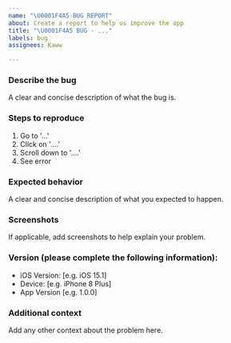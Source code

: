 ```yaml
---
name: "\U0001F4A5 BUG REPORT"
about: Create a report to help us improve the app
title: "\U0001F4A5 BUG - ..."
labels: bug
assignees: Kaww

---
```


### Describe the bug
A clear and concise description of what the bug is.

### Steps to reproduce
1. Go to '...'
2. Click on '....'
3. Scroll down to '....'
4. See error

### Expected behavior
A clear and concise description of what you expected to happen.

### Screenshots
If applicable, add screenshots to help explain your problem.

### Version (please complete the following information):
 - iOS Version: [e.g. iOS 15.1]
 - Device: [e.g. iPhone 8 Plus]
 - App Version [e.g. 1.0.0]

### Additional context
Add any other context about the problem here.
